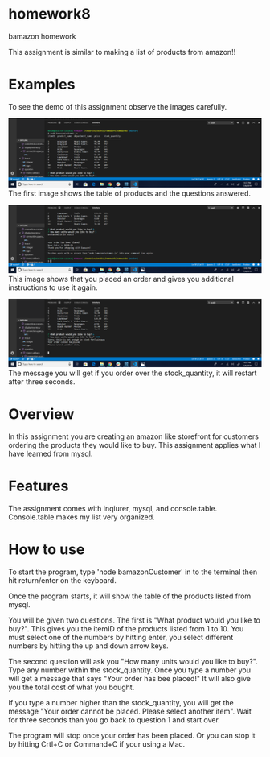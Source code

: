 # homework8
bamazon homework

This assignment is similar to making a list of products from amazon!!

# Examples

To see the demo of this assignment observe the images carefully.

![bamazon_image](./images/1image.png)
The first image shows the table of products and the questions answered.

![bamazon_image](./images/working.png)
This image shows that you placed an order and gives you additional instructions to use it again.

![bamazon_image](./images/image3.png)
The message you will get if you order over the stock_quantity, it will restart after three seconds.

# Overview

In this assignment you are creating an amazon like storefront for customers ordering the products they would like to buy. This assignment applies what I have learned from mysql.

# Features

The assignment comes with inqiurer, mysql, and console.table. Console.table makes my list very organized.

# How to use

To start the program, type 'node bamazonCustomer' in to the terminal then hit return/enter on the keyboard. 

Once the program starts, it will show the table of the products listed from mysql.

You will be given two questions. The first is "What product would you like to buy?". This gives you the itemID of the products listed from 1 to 10. You must select one of the numbers by hitting enter, you select different numbers by hitting the up and down arrow keys.

The second question will ask you "How many units would you like to buy?". Type any number within the stock_quantity. Once you type a number you will get a message that says "Your order has bee placed!" It will also give you the total cost of what you bought.

If you type a number higher than the stock_quantity, you will get the message "Your order cannot be placed. Please select another item". Wait for three seconds than you go back to question 1 and start over.

The program will stop once your order has been placed. Or you can stop it by hitting Crtl+C or Command+C if your using a Mac. 
